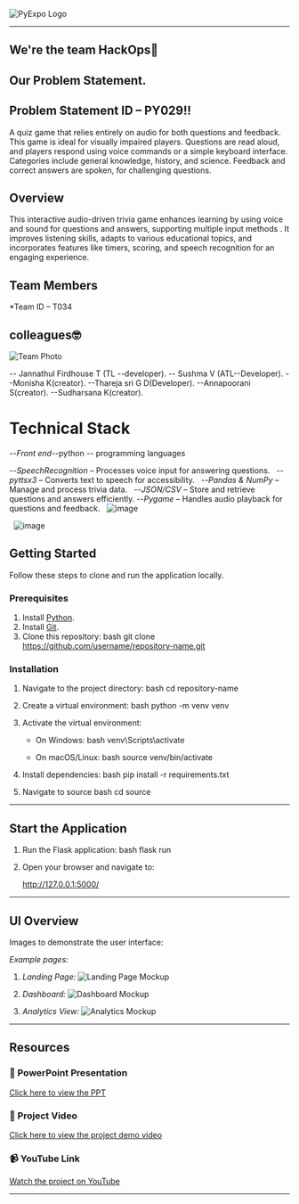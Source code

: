 ![PyExpo Logo](media/pyexpo-logo.png)

---
## We're the team HackOps🎏

## Our Problem Statement.

## Problem Statement ID – PY029!!

 A quiz game that relies entirely on audio for both questions and feedback. This game is ideal for visually impaired players. Questions are read aloud, and players respond using voice commands or a simple keyboard interface. Categories include general knowledge, history, and science. Feedback and correct answers are spoken,  for challenging questions.

## Overview
This interactive audio-driven trivia game enhances learning by using voice and sound for questions and answers, supporting multiple input methods . It improves listening skills, adapts to various educational topics, and incorporates features like timers, scoring, and speech recognition for an engaging experience.




 
## Team Members

*Team ID – T034

## colleagues🤓

![Team Photo](media/team-photo.png)

 -- Jannathul Firdhouse T (TL --developer).
 -- Sushma V (ATL--Developer).
 --Monisha K(creator).
 --Thareja sri G D(Developer).
 --Annapoorani S(creator).
 --Sudharsana K(creator).

# Technical Stack

--*Front end*--python -- programming languages

--*SpeechRecognition* – Processes voice input for answering questions.
 
--*pyttsx3* – Converts text to speech for accessibility.
 
--*Pandas & NumPy* – Manage and process trivia data.
 
--*JSON/CSV* – Store and retrieve questions and answers efficiently.
--*Pygame* – Handles audio playback for questions and feedback.
 
![image](https://github.com/user-attachments/assets/3c928f6f-05fe-434e-bdf1-e77140556d97)

 
![image](https://github.com/user-attachments/assets/0be0fc7b-630b-41ef-82ce-e05f9e898ccc)

## Getting Started

Follow these steps to clone and run the application locally.

### Prerequisites

1. Install [Python](https://www.python.org/downloads/).
2. Install [Git](https://git-scm.com/).
3. Clone this repository:
   bash
   git clone https://github.com/username/repository-name.git
   

### Installation

1. Navigate to the project directory:
   bash
   cd repository-name
   
2. Create a virtual environment:
   bash
   python -m venv venv
   
3. Activate the virtual environment:
   - On Windows:
     bash
     venv\Scripts\activate
     
   - On macOS/Linux:
     bash
     source venv/bin/activate
     
4. Install dependencies:
   bash
   pip install -r requirements.txt
   
5. Navigate to source
   bash
   cd source
   

---

## Start the Application

1. Run the Flask application:
   bash
   flask run
   
2. Open your browser and navigate to:
   
   http://127.0.0.1:5000/
   

---

## UI Overview

Images to demonstrate the user interface:

*Example pages:*

1. *Landing Page:*
   ![Landing Page Mockup](media/LoadingPage.png)

2. *Dashboard:*
   ![Dashboard Mockup](media/DashBoard.png)

3. *Analytics View:*
   ![Analytics Mockup](media/Analytics.png)

---

## Resources

### 📄 PowerPoint Presentation
[Click here to view the PPT](insert-drive-link-here)

### 🎥 Project Video
[Click here to view the project demo video](insert-drive-link-here)

### 📹 YouTube Link
[Watch the project on YouTube](insert-youtube-link-here)

---
